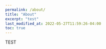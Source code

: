 ```yaml
---
permalink: /about/
title: "About"
excerpt: "test"
last_modified_at: 2022-05-27T11:59:26-04:00
toc: true
---
```

TEST
